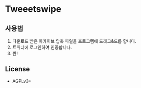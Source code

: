 # Tweeetswipe

## 사용법

1. 다운로드 받은 아카이브 압축 파일을 프로그램에 드래그&드롭 합니다.
2. 트위터에 로그인하여 인증합니다.
3. 쨘!

## License
- AGPLv3+

